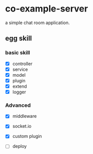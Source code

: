 # co-example-server

a simple chat room application.

## egg skill
### basic skill

* [x] controller
* [x] service
* [x] model
* [x] plugin
* [x] extend
* [x] logger 

###  Advanced

* [x] middleware
* [x] socket.io
* [x] custom plugin
* [ ] deploy
 

